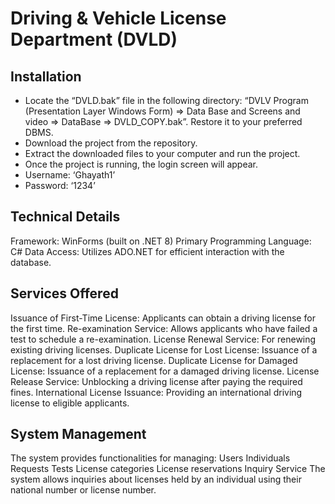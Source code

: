 # Driving & Vehicle License Department (DVLD)
## Installation
* Locate the “DVLD.bak” file in the following directory: “DVLV Program (Presentation Layer Windows Form) => Data Base and Screens and video => DataBase => DVLD_COPY.bak”. Restore it to your preferred DBMS.
* Download the project from the repository.
* Extract the downloaded files to your computer and run the project.
* Once the project is running, the login screen will appear.
* Username: ‘Ghayath1’
* Password: ‘1234’

## Technical Details
Framework: WinForms (built on .NET 8)
Primary Programming Language: C#
Data Access: Utilizes ADO.NET for efficient interaction with the database.


## Services Offered
Issuance of First-Time License: Applicants can obtain a driving license for the first time.
Re-examination Service: Allows applicants who have failed a test to schedule a re-examination.
License Renewal Service: For renewing existing driving licenses.
Duplicate License for Lost License: Issuance of a replacement for a lost driving license.
Duplicate License for Damaged License: Issuance of a replacement for a damaged driving license.
License Release Service: Unblocking a driving license after paying the required fines.
International License Issuance: Providing an international driving license to eligible applicants.


## System Management
The system provides functionalities for managing:
Users
Individuals
Requests
Tests
License categories
License reservations
Inquiry Service
The system allows inquiries about licenses held by an individual using their national number or license number.
